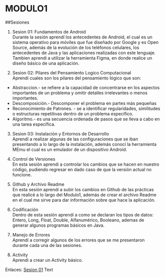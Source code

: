 # MODULO1
##Sesiones
1. Sesion 01: Fundamentos de Android<br>
     Durante la sesión aprendí los antecedentes de Android, el cual es un sistema operativo para móviles que fue diseñado por Google y es Open Source, además de la evolución de los teléfonos celulares, los antecedentes de Java y las aplicaciones realizadas con este lenguaje.<br>
Tambien aprendi a utilizar la herramienta Figma, en donde realice un diseño básico de una aplicación.  

2. Sesion 02: Pilares del Pensamiento Logico Computacional<br>
Aprendi cuales son los pilares del pensamiento lógico que son: 
* Abstraccion.- se refiere a la capacidad de concentrarse en los aspectos importantes de un problema y omitir detalles irrelevantes o menos importantes. 
* Descomposición.- Descomponer el problema en partes más pequeñas
* Reconocimiento de Patrones. -  se a identificar regularidades, similitudes o estructuras repetitivas dentro de un problema específico.
* Algoritmo.-  es una secuencia ordenada de pasos que se lleva a cabo  en una tarea específica.


3. Sesion 03: Instalación y Entornos de Desarrollo<br>
   Aprendí a realizar algunas de las configuraciones que se iban presentando a lo largo de la instalación, además conocí la herramienta MEmu el cual es un emulador de un dispositivo Android.
   
4. Control de Versiones<br>
   En esta sesión aprendi a controlar los cambios que se hacen en nuestro código, pudiendo regresar en dado caso de que la versión actual no funcione. 
   
5. Github y Archivo Readme<br>
   En esta sesión aprendí a subir los cambios en Github de las prácticas que realicé a lo largo del Modulo1, además de crear el archivo Readme en el cual me sirve para dar información sobre que hace la aplicación.
   
6. Codificación<br>
  Dentro de esta sesión aprendí a como se declaran los tipos de datos: Entero, Long, Float, Double, Alfanumérico, Booleano, ademas de generar algunos programas básicos en Java.
   
7. Manejo de Errores<br>
    Aprendí a corregir algunos de los errores que se me presentaron durante cada una de las sesiones.
   
8. Activity<br>
    Aprendi a crear un Activity básico.

   
Enlaces:
[Sesion 01](app)&nbsp;Text

